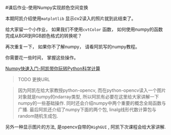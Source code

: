 #课后作业-使用Numpy实现颜色空间变换

本期阿凯介绍使用`matplotlib` 显示cv2读入的照片就到此结束了。

给大家留一个小作业， 如果我们不使用`cvtColor` 函数， 如何使用numpy的函数完成从BGR到RGB颜色格式的转换呢？

再次重复一下， 如果你不了解numpy， 请看阿凯写的numpy教程。

你需要花一些时间， 掌握这些操作。

[Numpy快速入门-阿凯带你玩转Python科学计算](http://www.1zlab.com(网站备案中)/p/numpy-quick-start)
> TODO 更换URL

> 因为阿凯在给大家教授python-opencv, 而在python-opencv读入一个图片对象就是numpy的ndarray类型, 所以阿凯有必要在这里给大家讲解一下numpy的一些基础操作. 同时还会介绍numpy中两个重要的概念全局函数与广播. 最后阿凯还介绍了numpy下面的两个包, linalg线形代数计算包与random随机生成包.

另外一种显示图片的方法, 是opencv自带的`HighGUI` , 阿凯下次课程会给大家讲解.
